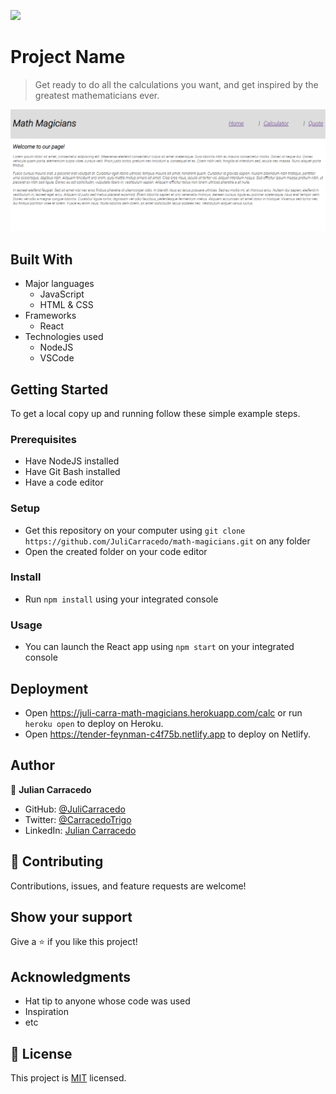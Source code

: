 ![](https://img.shields.io/badge/Microverse-blueviolet)

# Project Name

> Get ready to do all the calculations you want, and get inspired by the greatest mathematicians ever.

![](./public/screen1.PNG)

## Built With

- Major languages
    - JavaScript
    - HTML & CSS
- Frameworks
    - React
- Technologies used
    - NodeJS
    - VSCode
<!-- 
## Live Demo

[Live Demo Link](https://livedemo.com) -->


## Getting Started


To get a local copy up and running follow these simple example steps.

### Prerequisites

- Have NodeJS installed
- Have Git Bash installed
- Have a code editor

### Setup

- Get this repository on your computer using ```git clone https://github.com/JuliCarracedo/math-magicians.git``` on any folder
- Open the created folder on your code editor

### Install

- Run ```npm install``` using your integrated console

### Usage

- You can launch the React app using ```npm start``` on your integrated console

## Deployment

- Open https://juli-carra-math-magicians.herokuapp.com/calc or run ```heroku open``` to deploy on Heroku.
- Open https://tender-feynman-c4f75b.netlify.app to deploy on Netlify.

## Author

👤 **Julian Carracedo**

- GitHub: [@JuliCarracedo](https://github.com/JuliCarracedo)
- Twitter: [@CarracedoTrigo](https://twitter.com/CarracedoTrigo)
- LinkedIn: [Julian Carracedo](https://linkedin.com/in/julian-carracedo)
## 🤝 Contributing

Contributions, issues, and feature requests are welcome!

## Show your support

Give a ⭐️ if you like this project!

## Acknowledgments

- Hat tip to anyone whose code was used
- Inspiration
- etc

## 📝 License

This project is [MIT](./MIT.md) licensed.